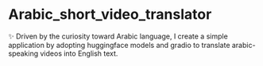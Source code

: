 # Arabic_short_video_translator
✨ Driven by the curiosity toward Arabic language, I create a simple application by adopting huggingface models and  gradio to translate arabic-speaking videos into English text.
